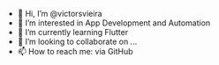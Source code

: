 - 👋 Hi, I’m @victorsvieira
- 👀 I’m interested in App Development and Automation
- 🌱 I’m currently learning Flutter
- 💞️ I’m looking to collaborate on ...
- 📫 How to reach me: via GitHub

<!---
victorsvieira/victorsvieira is a ✨ special ✨ repository because its `README.md` (this file) appears on your GitHub profile.
You can click the Preview link to take a look at your changes.
--->
